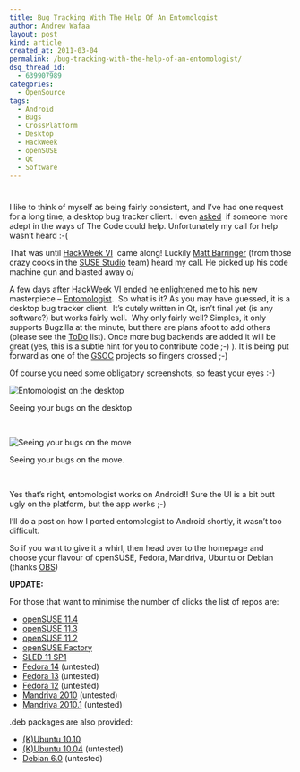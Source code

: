 ```yaml
---
title: Bug Tracking With The Help Of An Entomologist
author: Andrew Wafaa
layout: post
kind: article
created_at: 2011-03-04
permalink: /bug-tracking-with-the-help-of-an-entomologist/
dsq_thread_id:
  - 639907989
categories:
  - OpenSource
tags:
  - Android
  - Bugs
  - CrossPlatform
  - Desktop
  - HackWeek
  - openSUSE
  - Qt
  - Software
---
```

# 

I like to think of myself as being fairly consistent, and I’ve had one request for a long time, a desktop bug tracker client. I even [asked][1]  if someone more adept in the ways of The Code could help. Unfortunately my call for help wasn’t heard :-( 

 [1]: http://www.wafaa.eu/entry/bugging-bugs---a-call-for-help-1-20.html "Help needed for a fat bug tracker"

That was until [HackWeek VI][3]  came along! Luckily [Matt Barringer][4] (from those crazy cooks in the [SUSE Studio][5] team) heard my call. He picked up his code machine gun and blasted away o/

 [3]: http://news.opensuse.org/2011/01/19/hackweek-vi/ "Novell / openSUSE HackWeek VI"
 [4]: http://en.opensuse.org/User:Mbarringer "Znggo the Entomologist"
 [5]: http://susestudio.com/ "Appliances made easy"

A few days after HackWeek VI ended he enlightened me to his new masterpiece – [Entomologist][6].  So what is it? As you may have guessed, it is a desktop bug tracker client.  It’s cutely written in Qt, isn’t final yet (is any software?) but works fairly well.  Why only fairly well? Simples, it only supports Bugzilla at the minute, but there are plans afoot to add others (please see the [ToDo][7] list). Once more bug backends are added it will be great (yes, this is a subtle hint for you to contribute code ;-) ). It is being put forward as one of the [GSOC][9] projects so fingers crossed ;-) 

 [6]: http://entomologist.sourceforge.net/ "Desktop bug tracker client"
 [7]: http://entomologist.sourceforge.net/#todo "what needs to be done"
 [9]: http://en.opensuse.org/openSUSE:GSOC_2011_Ideas#Cross_Platform_Bug_Tracker_Client "Part of openSUSE's submission"

Of course you need some obligatory screenshots, so feast your eyes :-)

![Entomologist on the desktop][11]

 [11]: https://lh6.googleusercontent.com/_ObpIMjebLDY/TXC_A6xeQLI/AAAAAAAAAOY/FDjKJM3lPV8/s912/entomologist-desktop.png

Seeing your bugs on the desktop

 

![Seeing your bugs on the move][12]

 [12]: https://lh5.googleusercontent.com/_ObpIMjebLDY/TXC_Aq_GPaI/AAAAAAAAAOU/qEmmPWywluo/s640/entomologist-android1.png

Seeing your bugs on the move.

 

Yes that’s right, entomologist works on Android!! Sure the UI is a bit butt ugly on the platform, but the app works ;-)

I’ll do a post on how I ported entomologist to Android shortly, it wasn’t too difficult.

So if you want to give it a whirl, then head over to the homepage and choose your flavour of openSUSE, Fedora, Mandriva, Ubuntu or Debian (thanks [OBS][13])

 [13]: http://en.opensuse.org/Portal:Build_Service "The openSUSE Build Service"

**UPDATE:**

For those that want to minimise the number of clicks the list of repos are:

*   [openSUSE 11.4][14]
*   [openSUSE 11.3][15]
*   [openSUSE 11.2][16]
*   [openSUSE Factory][17]
*   [SLED 11 SP1][18]
*   [Fedora 14][19] (untested)
*   [Fedora 13][20] (untested)
*   [Fedora 12][21] (untested)
*   [Mandriva 2010][22] (untested)
*   [Mandriva 2010.1][23] (untested)

 [14]: http://software.opensuse.org/ymp/home:mbarringer/openSUSE_11.4/entomologist.ymp?base=openSUSE:11.4&query=Entomologist
 [15]: http://software.opensuse.org/ymp/home:mbarringer/openSUSE_11.3/entomologist.ymp?base=openSUSE:11.3&query=entomologist
 [16]: http://software.opensuse.org/ymp/home:mbarringer/openSUSE_11.2/entomologist.ymp?base=openSUSE:11.2&query=entomologist
 [17]: http://software.opensuse.org/ymp/home:mbarringer/openSUSE_Factory/entomologist.ymp?base=openSUSE:Factory&query=Entomologist
 [18]: http://software.opensuse.org/ymp/home:mbarringer/SLE_11_SP1/entomologist.ymp?base=SUSE:SLE-11:SP1&query=entomologist
 [19]: http://software.opensuse.org/ymp/home:mbarringer/Fedora_14/entomologist.ymp?base=Fedora:14&query=Entomologist
 [20]: http://software.opensuse.org/ymp/home:mbarringer/Fedora_13/entomologist.ymp?base=Fedora:13&query=Entomologist
 [21]: http://software.opensuse.org/ymp/home:mbarringer/Fedora_12/entomologist.ymp?base=Fedora:12&query=Entomologist
 [22]: http://software.opensuse.org/ymp/home:mbarringer/Mandriva_2010/entomologist.ymp?base=Mandriva:2010&query=Entomologist
 [23]: http://software.opensuse.org/ymp/home:mbarringer/Mandriva_2010.1/entomologist.ymp?base=Mandriva:2010.1&query=Entomologist

.deb packages are also provided:

*   [(K)Ubuntu 10.10][24]
*   [(K)Ubuntu 10.04][25] (untested)
*   [Debian 6.0][26] (untested)

 [24]: http://download.opensuse.org/repositories/home:/mbarringer/xUbuntu_10.10/
 [25]: http://download.opensuse.org/repositories/home:/mbarringer/xUbuntu_10.04/
 [26]: http://download.opensuse.org/repositories/home:/mbarringer/Debian_6.0/
